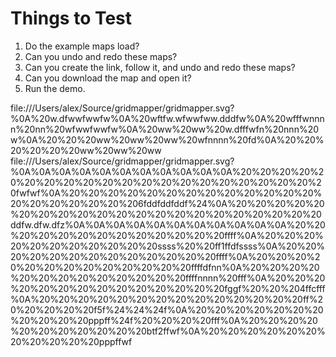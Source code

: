 Things to Test
==============

1. Do the example maps load?
2. Can you undo and redo these maps?
3. Can you create the link, follow it, and undo and redo these maps?
4. Can you download the map and open it?
5. Run the demo.

file:///Users/alex/Source/gridmapper/gridmapper.svg?%0A%20w.dfwwfwwfw%0A%20wftfw.wfwwfww.dddfw%0A%20wfffwnnnn%20nn%20wfwwfwwfw%0A%20ww%20ww%20w.dfffwfn%20nnn%20w%0A%20%20%20ww%20ww%20ww%20wfnnnn%20fd%0A%20%20%20%20%20%20ww%20ww%20ww
file:///Users/alex/Source/gridmapper/gridmapper.svg?%0A%0A%0A%0A%0A%0A%0A%0A%0A%0A%0A%20%20%20%20%20%20%20%20%20%20%20%20%20%20%20%20%20%20%20%20%20fwfwf%0A%20%20%20%20%20%20%20%20%20%20%20%20%20%20%20%20%20%20%20%206fddfddfddf%24%0A%20%20%20%20%20%20%20%20%20%20%20%20%20%20%20%20%20%20%20%20%20ddfw.dfw.dfz%0A%0A%0A%0A%0A%0A%0A%0A%0A%0A%0A%20%20%20%20%20%20%20%20%20%20%20%20%20ffff%0A%20%20%20%20%20%20%20%20%20%20%20ssss%20%20ff1ffdfssss%0A%20%20%20%20%20%20%20%20%20%20%20%20%20ffff%0A%20%20%20%20%20%20%20%20%20%20%20%20%20ffffdfnn%0A%20%20%20%20%20%20%20%20%20%20%20%20%20ffffnnnn%20fff%0A%20%20%20%20%20%20%20%20%20%20%20%20%20%20fggf%20%20%204ffcfff%0A%20%20%20%20%20%20%20%20%20%20%20%20%20%20ff%20%20%20%20%20f5f%24%24%24f%0A%20%20%20%20%20%20%20%20%20%20%20pppff%24f%20%20%20%20fff%0A%20%20%20%20%20%20%20%20%20%20%20btf2ffwf%0A%20%20%20%20%20%20%20%20%20%20%20pppffwf
